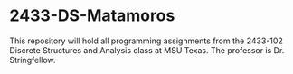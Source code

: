 # 2433-DS-Matamoros
This repository will hold all programming assignments from the 2433-102 Discrete Structures and Analysis class at MSU Texas. 
The professor is Dr. Stringfellow.
